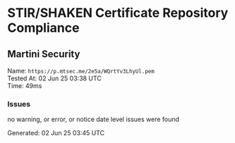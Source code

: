 # STIR/SHAKEN Certificate Repository Compliance

## Martini Security

Name: `https://p.mtsec.me/2e5a/WQrtYv3LhyUl.pem`\
Tested At: 02 Jun 25 03:38 UTC\
Time: 49ms

### Issues

no warning, or error, or notice date level issues were found

Generated: 02 Jun 25 03:45 UTC